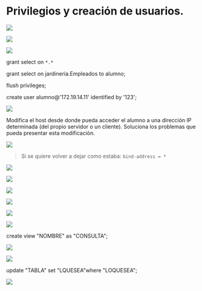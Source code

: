 # Privilegios y creación de usuarios.

![](./img/1.PNG)

![](./img/2.PNG)

![](./img/3.PNG)

grant select on `*.*`

grant select on jardineria.Empleados to alumno;

flush privileges;

create user alumno@'172.19.14.11' identified by '123';

![](./img/4.PNG)

Modifica el host desde donde pueda acceder el alumno a una dirección IP determinada (del propio servidor o un cliente). Soluciona los problemas que pueda presentar esta modificación.

![](./img/5.PNG)

> Si se quiere volver a dejar como estaba: `bind-address = *`

![](./img/6.PNG)

![](./img/7.PNG)

![](./img/8.PNG)

![](./img/9.PNG)

![](./img/10.PNG)

![](./img/11.PNG)

create view "NOMBRE" as "CONSULTA";

![](./img/12.PNG)

![](./img/13.PNG)

update "TABLA" set "LQUESEA"where "LOQUESEA";

![](./img/14.PNG)
